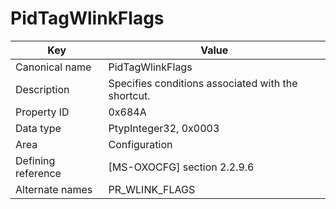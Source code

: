 # PidTagWlinkFlags

| Key | Value |
|---|---|
| Canonical name | PidTagWlinkFlags |
| Description | Specifies conditions associated with the shortcut. |
| Property ID | 0x684A |
| Data type | PtypInteger32, 0x0003 |
| Area | Configuration |
| Defining reference | [MS-OXOCFG] section 2.2.9.6 |
| Alternate names | PR_WLINK_FLAGS |
